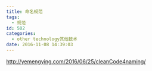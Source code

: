 ```yaml
---
title: 命名规范
tags:
  - 规范
id: 502
categories:
  - other technology其他技术
date: 2016-11-08 14:39:03
---
```


http://yemengying.com/2016/06/25/cleanCode4naming/